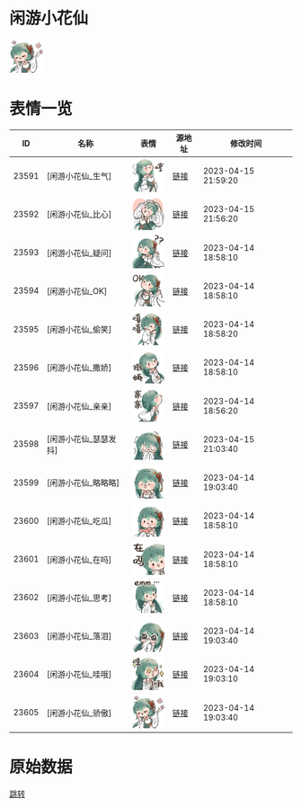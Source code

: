 # 闲游小花仙

<img src="./cover.png" height="60" alt="cover" />

# 表情一览

|ID|名称|表情|源地址|修改时间|
|----|----|----|----|----|
|23591|[闲游小花仙_生气]|<img src="./pic/023591_%5B闲游小花仙_生气%5D.png" height="60" alt="生气"/>|[链接](https://i0.hdslb.com/bfs/garb/488fbc7692be97d58c923be82126175b28fcea29.png)|2023-04-15 21:59:20|
|23592|[闲游小花仙_比心]|<img src="./pic/023592_%5B闲游小花仙_比心%5D.png" height="60" alt="比心"/>|[链接](https://i0.hdslb.com/bfs/garb/d103909f3d260f2e2f21cc39503f9131bb1e4f02.png)|2023-04-15 21:56:20|
|23593|[闲游小花仙_疑问]|<img src="./pic/023593_%5B闲游小花仙_疑问%5D.png" height="60" alt="疑问"/>|[链接](https://i0.hdslb.com/bfs/garb/403d4498ef38fbf60e2f7e472718580266f0345a.png)|2023-04-14 18:58:10|
|23594|[闲游小花仙_OK]|<img src="./pic/023594_%5B闲游小花仙_OK%5D.png" height="60" alt="OK"/>|[链接](https://i0.hdslb.com/bfs/garb/4308a90640c01d75f7c6684ef31f269789f7420c.png)|2023-04-14 18:58:10|
|23595|[闲游小花仙_偷笑]|<img src="./pic/023595_%5B闲游小花仙_偷笑%5D.png" height="60" alt="偷笑"/>|[链接](https://i0.hdslb.com/bfs/garb/4f4a179f26172cb74afa0b893709fef2d166f6db.png)|2023-04-14 18:58:20|
|23596|[闲游小花仙_撒娇]|<img src="./pic/023596_%5B闲游小花仙_撒娇%5D.png" height="60" alt="撒娇"/>|[链接](https://i0.hdslb.com/bfs/garb/c96cc0238d3f2987532a39e309bf72ec71f2c6f4.png)|2023-04-14 18:58:10|
|23597|[闲游小花仙_亲亲]|<img src="./pic/023597_%5B闲游小花仙_亲亲%5D.png" height="60" alt="亲亲"/>|[链接](https://i0.hdslb.com/bfs/garb/d2b909bf70840b014e107ad763de19649deca69e.png)|2023-04-14 18:56:20|
|23598|[闲游小花仙_瑟瑟发抖]|<img src="./pic/023598_%5B闲游小花仙_瑟瑟发抖%5D.png" height="60" alt="瑟瑟发抖"/>|[链接](https://i0.hdslb.com/bfs/garb/bc9fe970a9a7dfca8b3e83581e3c6c35f1ebfb0a.png)|2023-04-15 21:03:40|
|23599|[闲游小花仙_略略略]|<img src="./pic/023599_%5B闲游小花仙_略略略%5D.png" height="60" alt="略略略"/>|[链接](https://i0.hdslb.com/bfs/garb/8264083c705edc3daf4ef025e040489f08de12e4.png)|2023-04-14 19:03:40|
|23600|[闲游小花仙_吃瓜]|<img src="./pic/023600_%5B闲游小花仙_吃瓜%5D.png" height="60" alt="吃瓜"/>|[链接](https://i0.hdslb.com/bfs/garb/5b2a587b601d2f2dd07ead82e5cee1c18b7e62e7.png)|2023-04-14 18:58:10|
|23601|[闲游小花仙_在吗]|<img src="./pic/023601_%5B闲游小花仙_在吗%5D.png" height="60" alt="在吗"/>|[链接](https://i0.hdslb.com/bfs/garb/cacc751e1c63b30b0db0c00e2786f3bdcd74c9c3.png)|2023-04-14 18:58:10|
|23602|[闲游小花仙_思考]|<img src="./pic/023602_%5B闲游小花仙_思考%5D.png" height="60" alt="思考"/>|[链接](https://i0.hdslb.com/bfs/garb/9b4c661c34b9cb896beb91cdf0b988ae31dbd6d0.png)|2023-04-14 18:58:10|
|23603|[闲游小花仙_落泪]|<img src="./pic/023603_%5B闲游小花仙_落泪%5D.png" height="60" alt="落泪"/>|[链接](https://i0.hdslb.com/bfs/garb/59f9d906567743716f239cb0efe4fba33f3005b1.png)|2023-04-14 19:03:40|
|23604|[闲游小花仙_哇哦]|<img src="./pic/023604_%5B闲游小花仙_哇哦%5D.png" height="60" alt="哇哦"/>|[链接](https://i0.hdslb.com/bfs/garb/d0e2e2293b0ee79c6378d576d92fb370ea5671a2.png)|2023-04-14 19:03:10|
|23605|[闲游小花仙_骄傲]|<img src="./pic/023605_%5B闲游小花仙_骄傲%5D.png" height="60" alt="骄傲"/>|[链接](https://i0.hdslb.com/bfs/garb/b93216a5c00e4fa81962efc436a9b56d535864ee.png)|2023-04-14 19:03:40|

# 原始数据

[跳转](./raw.json)

